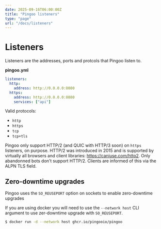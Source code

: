 ```yaml
---
date: 2025-09-16T06:00:00Z
title: "Pingoo listeners"
type: "page"
url: "/docs/listeners"
---
```


# Listeners

Listeners are the addresses, ports and protcols that Pingoo listen to.

**pingoo.yml**
```yml
listeners:
  http:
    address: http://0.0.0.0:8080
  https:
    address: http://0.0.0.0:8080
    services: ["api"]
```

Valid protocols:
- `http`
- `https`
- `tcp`
- `tcp+tls`

Pingoo only support HTTP/2 (and QUIC with HTTP/3 soon) on `https` listeners, on purpose. HTTP/2 was introduced in 2015 and is supported by virtually all browsers and client libraries: https://caniuse.com/http2. Only abandonned bots don't support HTTP/2. Clients are informed of this via the ALPN TLS field.


## Zero-downtime upgrades

Pingoo uses the `SO_REUSEPORT` option on sockets to enable zero-downtime upgrades

If you are using docker you will need to use the `--network host` CLI argument to use zer-downtime upgrade with `SO_REUSEPORT`.

```bash
$ docker run -d --network host ghcr.io/pingooio/pingoo
```
